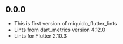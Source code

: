 ## 0.0.0

* This is first version of miquido_flutter_lints
* Lints from dart_metrics version 4.12.0
* Lints for Flutter 2.10.3
